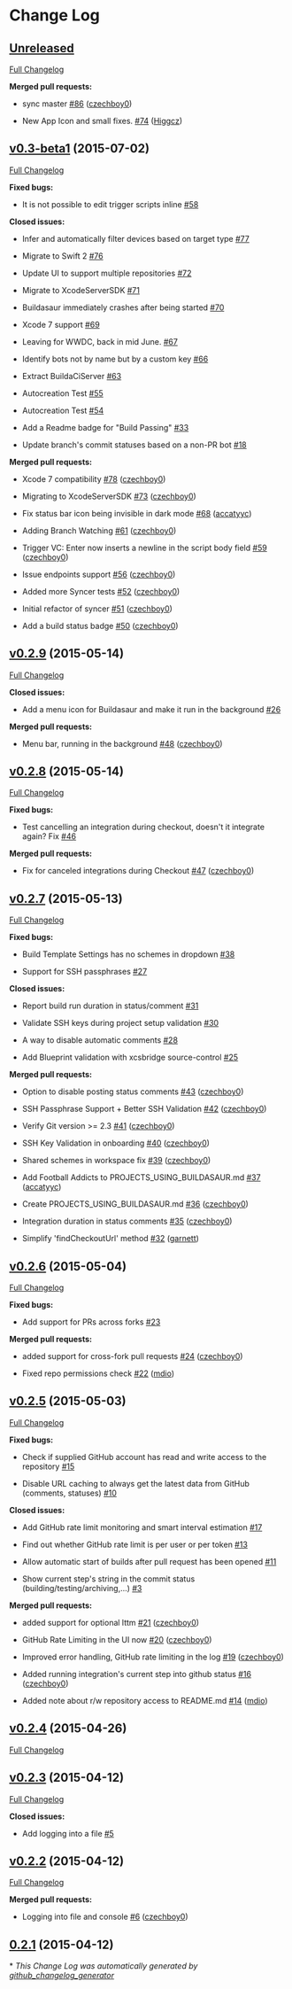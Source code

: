 # Change Log

## [Unreleased](https://github.com/czechboy0/Buildasaur/tree/HEAD)

[Full Changelog](https://github.com/czechboy0/Buildasaur/compare/v0.3-beta1...HEAD)

**Merged pull requests:**

- sync master [\#86](https://github.com/czechboy0/Buildasaur/pull/86) ([czechboy0](https://github.com/czechboy0))

- New App Icon and small fixes. [\#74](https://github.com/czechboy0/Buildasaur/pull/74) ([Higgcz](https://github.com/Higgcz))

## [v0.3-beta1](https://github.com/czechboy0/Buildasaur/tree/v0.3-beta1) (2015-07-02)

[Full Changelog](https://github.com/czechboy0/Buildasaur/compare/v0.2.9...v0.3-beta1)

**Fixed bugs:**

- It is not possible to edit trigger scripts inline [\#58](https://github.com/czechboy0/Buildasaur/issues/58)

**Closed issues:**

- Infer and automatically filter devices based on target type [\#77](https://github.com/czechboy0/Buildasaur/issues/77)

- Migrate to Swift 2 [\#76](https://github.com/czechboy0/Buildasaur/issues/76)

- Update UI to support multiple repositories [\#72](https://github.com/czechboy0/Buildasaur/issues/72)

- Migrate to XcodeServerSDK [\#71](https://github.com/czechboy0/Buildasaur/issues/71)

- Buildasaur immediately crashes after being started [\#70](https://github.com/czechboy0/Buildasaur/issues/70)

- Xcode 7 support  [\#69](https://github.com/czechboy0/Buildasaur/issues/69)

- Leaving for WWDC, back in mid June. [\#67](https://github.com/czechboy0/Buildasaur/issues/67)

- Identify bots not by name but by a custom key  [\#66](https://github.com/czechboy0/Buildasaur/issues/66)

- Extract BuildaCiServer [\#63](https://github.com/czechboy0/Buildasaur/issues/63)

- Autocreation Test [\#55](https://github.com/czechboy0/Buildasaur/issues/55)

- Autocreation Test [\#54](https://github.com/czechboy0/Buildasaur/issues/54)

- Add a Readme badge for "Build Passing" [\#33](https://github.com/czechboy0/Buildasaur/issues/33)

- Update branch's commit statuses based on a non-PR bot [\#18](https://github.com/czechboy0/Buildasaur/issues/18)

**Merged pull requests:**

- Xcode 7 compatibility [\#78](https://github.com/czechboy0/Buildasaur/pull/78) ([czechboy0](https://github.com/czechboy0))

- Migrating to XcodeServerSDK [\#73](https://github.com/czechboy0/Buildasaur/pull/73) ([czechboy0](https://github.com/czechboy0))

- Fix status bar icon being invisible in dark mode [\#68](https://github.com/czechboy0/Buildasaur/pull/68) ([accatyyc](https://github.com/accatyyc))

- Adding Branch Watching [\#61](https://github.com/czechboy0/Buildasaur/pull/61) ([czechboy0](https://github.com/czechboy0))

- Trigger VC: Enter now inserts a newline in the script body field [\#59](https://github.com/czechboy0/Buildasaur/pull/59) ([czechboy0](https://github.com/czechboy0))

- Issue endpoints support [\#56](https://github.com/czechboy0/Buildasaur/pull/56) ([czechboy0](https://github.com/czechboy0))

- Added more Syncer tests [\#52](https://github.com/czechboy0/Buildasaur/pull/52) ([czechboy0](https://github.com/czechboy0))

- Initial refactor of syncer [\#51](https://github.com/czechboy0/Buildasaur/pull/51) ([czechboy0](https://github.com/czechboy0))

- Add a build status badge [\#50](https://github.com/czechboy0/Buildasaur/pull/50) ([czechboy0](https://github.com/czechboy0))

## [v0.2.9](https://github.com/czechboy0/Buildasaur/tree/v0.2.9) (2015-05-14)

[Full Changelog](https://github.com/czechboy0/Buildasaur/compare/v0.2.8...v0.2.9)

**Closed issues:**

- Add a menu icon for Buildasaur and make it run in the background [\#26](https://github.com/czechboy0/Buildasaur/issues/26)

**Merged pull requests:**

- Menu bar, running in the background [\#48](https://github.com/czechboy0/Buildasaur/pull/48) ([czechboy0](https://github.com/czechboy0))

## [v0.2.8](https://github.com/czechboy0/Buildasaur/tree/v0.2.8) (2015-05-14)

[Full Changelog](https://github.com/czechboy0/Buildasaur/compare/v0.2.7...v0.2.8)

**Fixed bugs:**

- Test cancelling an integration during checkout, doesn't it integrate again? Fix [\#46](https://github.com/czechboy0/Buildasaur/issues/46)

**Merged pull requests:**

- Fix for canceled integrations during Checkout [\#47](https://github.com/czechboy0/Buildasaur/pull/47) ([czechboy0](https://github.com/czechboy0))

## [v0.2.7](https://github.com/czechboy0/Buildasaur/tree/v0.2.7) (2015-05-13)

[Full Changelog](https://github.com/czechboy0/Buildasaur/compare/v0.2.6...v0.2.7)

**Fixed bugs:**

- Build Template Settings has no schemes in dropdown [\#38](https://github.com/czechboy0/Buildasaur/issues/38)

- Support for SSH passphrases [\#27](https://github.com/czechboy0/Buildasaur/issues/27)

**Closed issues:**

- Report build run duration in status/comment [\#31](https://github.com/czechboy0/Buildasaur/issues/31)

- Validate SSH keys during project setup validation [\#30](https://github.com/czechboy0/Buildasaur/issues/30)

- A way to disable automatic comments [\#28](https://github.com/czechboy0/Buildasaur/issues/28)

- Add Blueprint validation with xcsbridge source-control [\#25](https://github.com/czechboy0/Buildasaur/issues/25)

**Merged pull requests:**

- Option to disable posting status comments [\#43](https://github.com/czechboy0/Buildasaur/pull/43) ([czechboy0](https://github.com/czechboy0))

- SSH Passphrase Support + Better SSH Validation [\#42](https://github.com/czechboy0/Buildasaur/pull/42) ([czechboy0](https://github.com/czechboy0))

- Verify Git version \>= 2.3 [\#41](https://github.com/czechboy0/Buildasaur/pull/41) ([czechboy0](https://github.com/czechboy0))

- SSH Key Validation in onboarding [\#40](https://github.com/czechboy0/Buildasaur/pull/40) ([czechboy0](https://github.com/czechboy0))

- Shared schemes in workspace fix [\#39](https://github.com/czechboy0/Buildasaur/pull/39) ([czechboy0](https://github.com/czechboy0))

- Add Football Addicts to PROJECTS\_USING\_BUILDASAUR.md [\#37](https://github.com/czechboy0/Buildasaur/pull/37) ([accatyyc](https://github.com/accatyyc))

- Create PROJECTS\_USING\_BUILDASAUR.md [\#36](https://github.com/czechboy0/Buildasaur/pull/36) ([czechboy0](https://github.com/czechboy0))

- Integration duration in status comments [\#35](https://github.com/czechboy0/Buildasaur/pull/35) ([czechboy0](https://github.com/czechboy0))

- Simplify 'findCheckoutUrl' method [\#32](https://github.com/czechboy0/Buildasaur/pull/32) ([garnett](https://github.com/garnett))

## [v0.2.6](https://github.com/czechboy0/Buildasaur/tree/v0.2.6) (2015-05-04)

[Full Changelog](https://github.com/czechboy0/Buildasaur/compare/v0.2.5...v0.2.6)

**Fixed bugs:**

- Add support for PRs across forks [\#23](https://github.com/czechboy0/Buildasaur/issues/23)

**Merged pull requests:**

- added support for cross-fork pull requests [\#24](https://github.com/czechboy0/Buildasaur/pull/24) ([czechboy0](https://github.com/czechboy0))

- Fixed repo permissions check [\#22](https://github.com/czechboy0/Buildasaur/pull/22) ([mdio](https://github.com/mdio))

## [v0.2.5](https://github.com/czechboy0/Buildasaur/tree/v0.2.5) (2015-05-03)

[Full Changelog](https://github.com/czechboy0/Buildasaur/compare/v0.2.4...v0.2.5)

**Fixed bugs:**

- Check if supplied GitHub account has read and write access to the repository [\#15](https://github.com/czechboy0/Buildasaur/issues/15)

- Disable URL caching to always get the latest data from GitHub \(comments, statuses\) [\#10](https://github.com/czechboy0/Buildasaur/issues/10)

**Closed issues:**

- Add GitHub rate limit monitoring and smart interval estimation [\#17](https://github.com/czechboy0/Buildasaur/issues/17)

- Find out whether GitHub rate limit is per user or per token [\#13](https://github.com/czechboy0/Buildasaur/issues/13)

- Allow automatic start of builds after pull request has been opened [\#11](https://github.com/czechboy0/Buildasaur/issues/11)

- Show current step's string in the commit status \(building/testing/archiving,...\) [\#3](https://github.com/czechboy0/Buildasaur/issues/3)

**Merged pull requests:**

- added support for optional lttm [\#21](https://github.com/czechboy0/Buildasaur/pull/21) ([czechboy0](https://github.com/czechboy0))

- GitHub Rate Limiting in the UI now [\#20](https://github.com/czechboy0/Buildasaur/pull/20) ([czechboy0](https://github.com/czechboy0))

- Improved error handling, GitHub rate limiting in the log [\#19](https://github.com/czechboy0/Buildasaur/pull/19) ([czechboy0](https://github.com/czechboy0))

- Added running integration's current step into github status [\#16](https://github.com/czechboy0/Buildasaur/pull/16) ([czechboy0](https://github.com/czechboy0))

- Added note about r/w repository access to README.md [\#14](https://github.com/czechboy0/Buildasaur/pull/14) ([mdio](https://github.com/mdio))

## [v0.2.4](https://github.com/czechboy0/Buildasaur/tree/v0.2.4) (2015-04-26)

[Full Changelog](https://github.com/czechboy0/Buildasaur/compare/v0.2.3...v0.2.4)

## [v0.2.3](https://github.com/czechboy0/Buildasaur/tree/v0.2.3) (2015-04-12)

[Full Changelog](https://github.com/czechboy0/Buildasaur/compare/v0.2.2...v0.2.3)

**Closed issues:**

- Add logging into a file [\#5](https://github.com/czechboy0/Buildasaur/issues/5)

## [v0.2.2](https://github.com/czechboy0/Buildasaur/tree/v0.2.2) (2015-04-12)

[Full Changelog](https://github.com/czechboy0/Buildasaur/compare/0.2.1...v0.2.2)

**Merged pull requests:**

- Logging into file and console [\#6](https://github.com/czechboy0/Buildasaur/pull/6) ([czechboy0](https://github.com/czechboy0))

## [0.2.1](https://github.com/czechboy0/Buildasaur/tree/0.2.1) (2015-04-12)



\* *This Change Log was automatically generated by [github_changelog_generator](https://github.com/skywinder/Github-Changelog-Generator)*